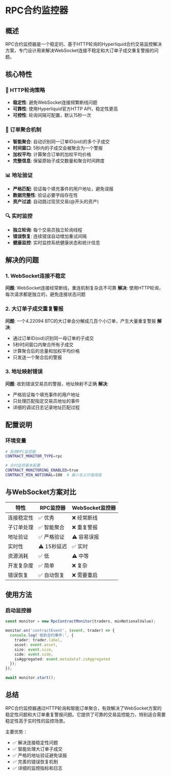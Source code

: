 # RPC合约监控器

## 概述

RPC合约监控器是一个稳定的、基于HTTP轮询的Hyperliquid合约交易监控解决方案，专门设计用来解决WebSocket连接不稳定和大订单子成交重复警报的问题。

## 核心特性

### 🔄 HTTP轮询策略
- **稳定性**: 避免WebSocket连接频繁断线问题
- **可靠性**: 使用Hyperliquid官方HTTP API，稳定性更高
- **可控性**: 轮询间隔可配置，默认15秒一次

### 🎯 订单聚合机制
- **智能聚合**: 自动识别同一订单ID(oid)的多个子成交
- **时间窗口**: 5秒内的子成交会被聚合为一个警报
- **加权平均**: 计算聚合订单的加权平均价格
- **完整信息**: 保留原始子成交数量和聚合时间跨度

### 📊 地址验证
- **严格匹配**: 验证每个填充事件的用户地址，避免误报
- **数据完整性**: 验证必要字段存在性
- **资产过滤**: 自动跳过现货交易(@开头的资产)

### 🔍 实时监控
- **独立轮询**: 每个交易员独立轮询线程
- **错误恢复**: 连续错误自动增加重试间隔
- **健康监控**: 实时监控系统健康状态和统计信息

## 解决的问题

### 1. WebSocket连接不稳定
**问题**: WebSocket连接经常断线，重连机制复杂且不可靠
**解决**: 使用HTTP轮询，每次请求都是独立的，避免连接状态问题

### 2. 大订单子成交重复警报
**问题**: 一个4.22094 BTC的大订单会分解成几百个小订单，产生大量重复警报
**解决**: 
- 通过订单ID(oid)识别同一母订单的子成交
- 5秒时间窗口内聚合所有子成交
- 计算聚合后的总量和加权平均价格
- 只发送一个聚合后的警报

### 3. 地址映射错误
**问题**: 收到错误交易员的警报，地址映射不正确
**解决**:
- 严格验证每个填充事件的用户地址
- 只处理匹配指定交易员地址的事件
- 详细的调试日志记录地址匹配过程

## 配置说明

### 环境变量
```bash
# 启用RPC监控器
CONTRACT_MONITOR_TYPE=rpc

# 合约监控基本配置
CONTRACT_MONITORING_ENABLED=true
CONTRACT_MIN_NOTIONAL=100  # 最小名义价值阈值
```

## 与WebSocket方案对比

| 特性 | RPC监控器 | WebSocket监控器 |
|------|-----------|-----------------|
| 连接稳定性 | ✅ 优秀 | ❌ 经常断线 |
| 子订单处理 | ✅ 智能聚合 | ❌ 重复警报 |
| 地址验证 | ✅ 严格验证 | ⚠️ 容易误报 |
| 实时性 | ⚠️ 15秒延迟 | ✅ 实时 |
| 资源消耗 | ✅ 低 | ⚠️ 中等 |
| 开发复杂度 | ✅ 简单 | ❌ 复杂 |
| 错误恢复 | ✅ 自动恢复 | ❌ 需要重启 |

## 使用方法

### 启动监控器
```typescript
const monitor = new RpcContractMonitor(traders, minNotionalValue);

monitor.on('contractEvent', (event, trader) => {
  console.log('收到合约事件:', {
    trader: trader.label,
    asset: event.asset,
    size: event.size,
    side: event.side,
    isAggregated: event.metadata?.isAggregated
  });
});

await monitor.start();
```

## 总结

RPC合约监控器通过HTTP轮询和智能订单聚合，有效解决了WebSocket方案的稳定性问题和大订单重复警报问题。它提供了可靠的交易监控能力，特别适合需要稳定性高于实时性的监控场景。

主要优势：
- ✅ 解决连接稳定性问题
- ✅ 智能处理大订单子成交
- ✅ 严格的地址验证避免误报
- ✅ 完善的错误恢复机制
- ✅ 详细的监控指标和日志
